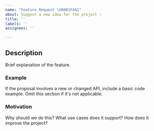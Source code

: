 ```yaml
---
name: "Feature Request \U0001F4A1"
about: Suggest a new idea for the project ✨
title: ''
labels: ''
assignees: ''

---
```


<!--
  Please fill out each section below.

  Useful Links:
  - Documentation: https://docs.particle.io/cli/
  - Community: https://community.particle.io/

  Before opening a new issue, please search existing issues: https://github.com/particle-iot/particle-cli/issues
-->


## Description

Brief explanation of the feature.


### Example

If the proposal involves a new or changed API, include a basic code example. Omit this section if it's not applicable.


### Motivation

Why should we do this? What use cases does it support? How does it improve the project?
